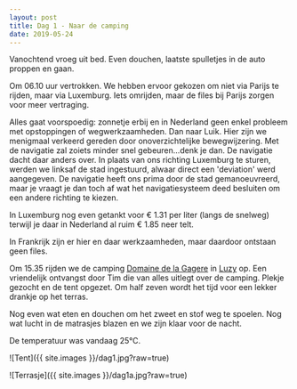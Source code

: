 ```yaml
---
layout: post
title: Dag 1 - Naar de camping
date: 2019-05-24
---
```

Vanochtend vroeg uit bed. Even douchen, laatste spulletjes in de auto proppen en gaan.  

Om 06.10 uur vertrokken. We hebben ervoor gekozen om niet via Parijs te rijden, maar via Luxemburg. Iets omrijden, maar de files bij Parijs zorgen voor meer vertraging.  

Alles gaat voorspoedig: zonnetje erbij en in Nederland geen enkel probleem met opstoppingen of wegwerkzaamheden. Dan naar Luik. Hier zijn we menigmaal verkeerd gereden door onoverzichtelijke bewegwijzering. Met de navigatie zal zoiets minder snel gebeuren...denk je dan. De navigatie dacht daar anders over. In plaats van ons richting Luxemburg te sturen, werden we linksaf de stad ingestuurd, alwaar direct een 'deviation' werd aangegeven. De navigatie heeft ons prima door de stad gemanoeuvreerd, maar je vraagt je dan toch af wat het navigatiesysteem deed besluiten om een andere richting te kiezen.  

In Luxemburg nog even getankt voor € 1.31 per liter (langs de snelweg) terwijl je daar in Nederland al ruim € 1.85 neer telt.  

In Frankrijk zijn er hier en daar werkzaamheden, maar daardoor ontstaan geen files.  

Om 15.35 rijden we de camping [Domaine de la Gagere](https://la-gagere.com/) in [Luzy](https://nl.wikipedia.org/wiki/Luzy) op. Een vriendelijk ontvangst door Tim die van alles uitlegt over de camping. Plekje gezocht en de tent opgezet. Om half zeven wordt het tijd voor een lekker drankje op het terras.  

Nog even wat eten en douchen om het zweet en stof weg te spoelen. Nog wat lucht in de matrasjes blazen en we zijn klaar voor de nacht.  

De temperatuur was vandaag 25°C.  

![Tent]({{ site.images }}/dag1.jpg?raw=true)  

![Terrasje]({{ site.images }}/dag1a.jpg?raw=true)
